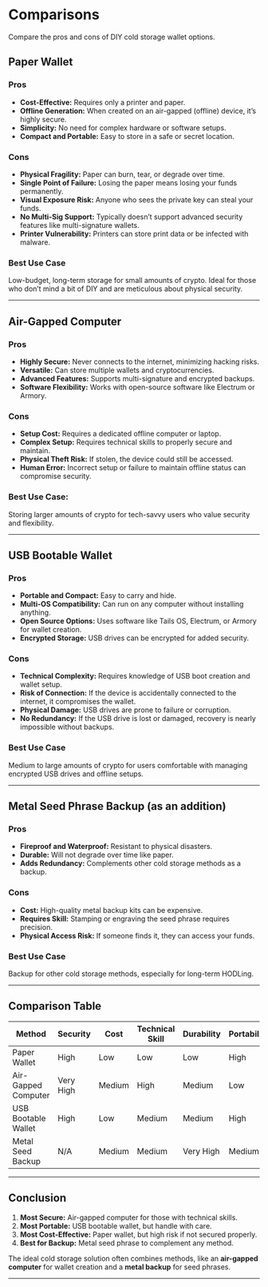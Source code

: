 # Comparisons

Compare the pros and cons of DIY cold storage wallet options.


## Paper Wallet

### Pros

- **Cost-Effective:** Requires only a printer and paper.
- **Offline Generation:** When created on an air-gapped (offline) device, it’s highly secure.
- **Simplicity:** No need for complex hardware or software setups.
- **Compact and Portable:** Easy to store in a safe or secret location.

### Cons

- **Physical Fragility:** Paper can burn, tear, or degrade over time.
- **Single Point of Failure:** Losing the paper means losing your funds permanently.
- **Visual Exposure Risk:** Anyone who sees the private key can steal your funds.
- **No Multi-Sig Support:** Typically doesn’t support advanced security features like multi-signature wallets.
- **Printer Vulnerability:** Printers can store print data or be infected with malware.

### Best Use Case

Low-budget, long-term storage for small amounts of crypto. Ideal for those who don’t mind a bit of DIY and are meticulous about physical security.

___

## Air-Gapped Computer

### Pros

- **Highly Secure:** Never connects to the internet, minimizing hacking risks.
- **Versatile:** Can store multiple wallets and cryptocurrencies.
- **Advanced Features:** Supports multi-signature and encrypted backups.
- **Software Flexibility:** Works with open-source software like Electrum or Armory.

### Cons

- **Setup Cost:** Requires a dedicated offline computer or laptop.
- **Complex Setup:** Requires technical skills to properly secure and maintain.
- **Physical Theft Risk:** If stolen, the device could still be accessed.
- **Human Error:** Incorrect setup or failure to maintain offline status can compromise security.

### Best Use Case:

Storing larger amounts of crypto for tech-savvy users who value security and flexibility.

___

## USB Bootable Wallet

### Pros

- **Portable and Compact:** Easy to carry and hide.
- **Multi-OS Compatibility:** Can run on any computer without installing anything.
- **Open Source Options:** Uses software like Tails OS, Electrum, or Armory for wallet creation.
- **Encrypted Storage:** USB drives can be encrypted for added security.

### Cons

- **Technical Complexity:** Requires knowledge of USB boot creation and wallet setup.
- **Risk of Connection:** If the device is accidentally connected to the internet, it compromises the wallet.
- **Physical Damage:** USB drives are prone to failure or corruption.
- **No Redundancy:** If the USB drive is lost or damaged, recovery is nearly impossible without backups.

### Best Use Case

Medium to large amounts of crypto for users comfortable with managing encrypted USB drives and offline setups.

___

## Metal Seed Phrase Backup (as an addition)

### Pros

- **Fireproof and Waterproof:** Resistant to physical disasters.
- **Durable:** Will not degrade over time like paper.
- **Adds Redundancy:** Complements other cold storage methods as a backup.

### Cons

- **Cost:** High-quality metal backup kits can be expensive.
- **Requires Skill:** Stamping or engraving the seed phrase requires precision.
- **Physical Access Risk:** If someone finds it, they can access your funds.

### Best Use Case

Backup for other cold storage methods, especially for long-term HODLing.

___

## Comparison Table

| Method              | Security  | Cost   | Technical Skill | Durability | Portability | Risk of Loss |
| ------------------- | --------- | ------ | --------------- | ---------- | ----------- | ------------ |
| Paper Wallet        | High      | Low    | Low             | Low        | High        | High         |
| Air-Gapped Computer | Very High | Medium | High            | Medium     | Low         | Medium       |
| USB Bootable Wallet | High      | Low    | Medium          | Medium     | High        | High         |
| Metal Seed Backup   | N/A       | Medium | Medium          | Very High  | Medium      | Low          |

___

## Conclusion

1. **Most Secure:** Air-gapped computer for those with technical skills.
2. **Most Portable:** USB bootable wallet, but handle with care.
3. **Most Cost-Effective:** Paper wallet, but high risk if not secured properly.
4. **Best for Backup:** Metal seed phrase to complement any method.

The ideal cold storage solution often combines methods, like an **air-gapped computer** for wallet creation and a **metal backup** for seed phrases.

___